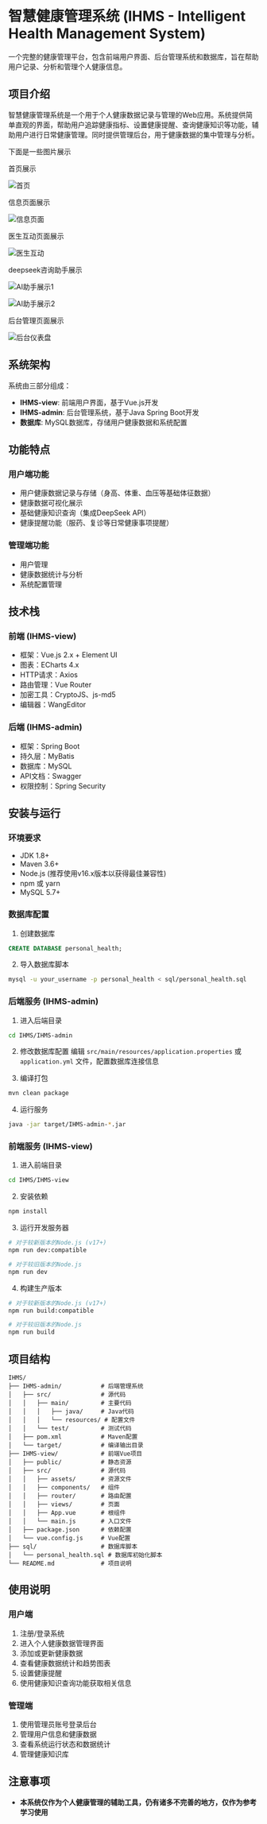 # 智慧健康管理系统 (IHMS - Intelligent Health Management System)

一个完整的健康管理平台，包含前端用户界面、后台管理系统和数据库，旨在帮助用户记录、分析和管理个人健康信息。

## 项目介绍

智慧健康管理系统是一个用于个人健康数据记录与管理的Web应用。系统提供简单直观的界面，帮助用户追踪健康指标、设置健康提醒、查询健康知识等功能，辅助用户进行日常健康管理。同时提供管理后台，用于健康数据的集中管理与分析。

下面是一些图片展示

首页展示

![首页](D:\code\project\健康管理系统\IHMS\IHMS-admin\src\main\resources\pic\首页展示.png)

信息页面展示

![信息页面](D:\code\project\健康管理系统\IHMS\IHMS-admin\src\main\resources\pic\信息展示.png)

医生互动页面展示

![医生互动](D:\code\project\健康管理系统\IHMS\IHMS-admin\src\main\resources\pic\医生对话展示1.png)



deepseek咨询助手展示

![AI助手展示1](D:\code\project\健康管理系统\IHMS\IHMS-admin\src\main\resources\pic\咨询助手展示1.png)

![AI助手展示2](D:\code\project\健康管理系统\IHMS\IHMS-admin\src\main\resources\pic\咨询助手展示2.png)

后台管理页面展示

![后台仪表盘](D:\code\project\健康管理系统\IHMS\IHMS-admin\src\main\resources\pic\后台展示1.png)



## 系统架构

系统由三部分组成：
- **IHMS-view**: 前端用户界面，基于Vue.js开发
- **IHMS-admin**: 后台管理系统，基于Java Spring Boot开发
- **数据库**: MySQL数据库，存储用户健康数据和系统配置

## 功能特点

### 用户端功能
- 用户健康数据记录与存储（身高、体重、血压等基础体征数据）
- 健康数据可视化展示
- 基础健康知识查询（集成DeepSeek API）
- 健康提醒功能（服药、复诊等日常健康事项提醒）

### 管理端功能
- 用户管理
- 健康数据统计与分析
- 系统配置管理

## 技术栈

### 前端 (IHMS-view)
- 框架：Vue.js 2.x + Element UI
- 图表：ECharts 4.x
- HTTP请求：Axios
- 路由管理：Vue Router
- 加密工具：CryptoJS、js-md5
- 编辑器：WangEditor

### 后端 (IHMS-admin)
- 框架：Spring Boot
- 持久层：MyBatis
- 数据库：MySQL
- API文档：Swagger
- 权限控制：Spring Security

## 安装与运行

### 环境要求
- JDK 1.8+
- Maven 3.6+
- Node.js (推荐使用v16.x版本以获得最佳兼容性)
- npm 或 yarn
- MySQL 5.7+

### 数据库配置
1. 创建数据库
```sql
CREATE DATABASE personal_health;
```

2. 导入数据库脚本
```bash
mysql -u your_username -p personal_health < sql/personal_health.sql
```

### 后端服务 (IHMS-admin)
1. 进入后端目录
```bash
cd IHMS/IHMS-admin
```

2. 修改数据库配置
编辑 `src/main/resources/application.properties` 或 `application.yml` 文件，配置数据库连接信息

3. 编译打包
```bash
mvn clean package
```

4. 运行服务
```bash
java -jar target/IHMS-admin-*.jar
```

### 前端服务 (IHMS-view)
1. 进入前端目录
```bash
cd IHMS/IHMS-view
```

2. 安装依赖
```bash
npm install
```

3. 运行开发服务器
```bash
# 对于较新版本的Node.js (v17+)
npm run dev:compatible

# 对于较旧版本的Node.js
npm run dev
```

4. 构建生产版本
```bash
# 对于较新版本的Node.js (v17+)
npm run build:compatible

# 对于较旧版本的Node.js
npm run build
```

## 项目结构

```
IHMS/
├── IHMS-admin/           # 后端管理系统
│   ├── src/              # 源代码
│   │   ├── main/         # 主要代码
│   │   │   ├── java/     # Java代码
│   │   │   └── resources/ # 配置文件
│   │   └── test/         # 测试代码
│   ├── pom.xml           # Maven配置
│   └── target/           # 编译输出目录
├── IHMS-view/            # 前端Vue项目
│   ├── public/           # 静态资源
│   ├── src/              # 源代码
│   │   ├── assets/       # 资源文件
│   │   ├── components/   # 组件
│   │   ├── router/       # 路由配置
│   │   ├── views/        # 页面
│   │   ├── App.vue       # 根组件
│   │   └── main.js       # 入口文件
│   ├── package.json      # 依赖配置
│   └── vue.config.js     # Vue配置
├── sql/                  # 数据库脚本
│   └── personal_health.sql # 数据库初始化脚本
└── README.md             # 项目说明
```

## 使用说明

### 用户端
1. 注册/登录系统
2. 进入个人健康数据管理界面
3. 添加或更新健康数据
4. 查看健康数据统计和趋势图表
5. 设置健康提醒
6. 使用健康知识查询功能获取相关信息

### 管理端
1. 使用管理员账号登录后台
2. 管理用户信息和健康数据
3. 查看系统运行状态和数据统计
4. 管理健康知识库

## 注意事项

- **本系统仅作为个人健康管理的辅助工具，仍有诸多不完善的地方，仅作为参考学习使用**

